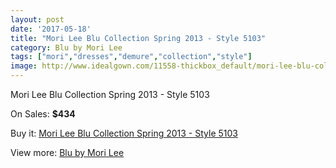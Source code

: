 ```yaml
---
layout: post
date: '2017-05-18'
title: "Mori Lee Blu Collection Spring 2013 - Style 5103"
category: Blu by Mori Lee
tags: ["mori","dresses","demure","collection","style"]
image: http://www.idealgown.com/11558-thickbox_default/mori-lee-blu-collection-spring-2013-style-5103.jpg
---
```

Mori Lee Blu Collection Spring 2013 - Style 5103

On Sales: **$434**
<a href="https://www.idealgown.com/en/blu-by-mori-lee/4711-mori-lee-blu-collection-spring-2013-style-5103.html"><amp-img layout="responsive" width="600" height="600" src="//www.idealgown.com/11558-thickbox_default/mori-lee-blu-collection-spring-2013-style-5103.jpg" alt="Mori Lee Blu Collection Spring 2013 - Style 5103 0" /></a>
<a href="https://www.idealgown.com/en/blu-by-mori-lee/4711-mori-lee-blu-collection-spring-2013-style-5103.html"><amp-img layout="responsive" width="600" height="600" src="//www.idealgown.com/11560-thickbox_default/mori-lee-blu-collection-spring-2013-style-5103.jpg" alt="Mori Lee Blu Collection Spring 2013 - Style 5103 1" /></a>
<a href="https://www.idealgown.com/en/blu-by-mori-lee/4711-mori-lee-blu-collection-spring-2013-style-5103.html"><amp-img layout="responsive" width="600" height="600" src="//www.idealgown.com/11559-thickbox_default/mori-lee-blu-collection-spring-2013-style-5103.jpg" alt="Mori Lee Blu Collection Spring 2013 - Style 5103 2" /></a>

Buy it: [Mori Lee Blu Collection Spring 2013 - Style 5103](https://www.idealgown.com/en/blu-by-mori-lee/4711-mori-lee-blu-collection-spring-2013-style-5103.html "Mori Lee Blu Collection Spring 2013 - Style 5103")

View more: [Blu by Mori Lee](https://www.idealgown.com/en/57-blu-by-mori-lee "Blu by Mori Lee")